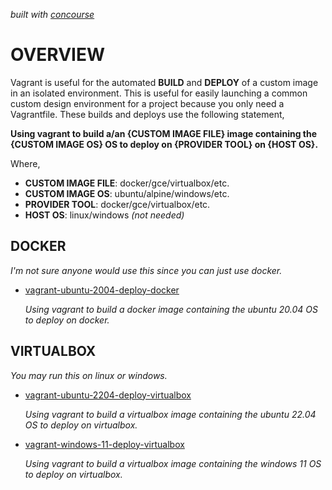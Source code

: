   _built with
  [concourse](https://github.com/JeffDeCola/my-vagrant-boxes/blob/master/ci-README.md)_

# OVERVIEW

Vagrant is useful for the automated **BUILD** and **DEPLOY** of a custom image
in an isolated environment.  This is useful for easily launching a common
custom design environment for a project because you only need a Vagrantfile.
These builds and deploys use the following statement,

**Using vagrant to build a/an {CUSTOM IMAGE FILE} image
containing the {CUSTOM IMAGE OS} OS
to deploy on {PROVIDER TOOL} on {HOST OS}.**

Where,

* **CUSTOM IMAGE FILE**: docker/gce/virtualbox/etc.
* **CUSTOM IMAGE OS**: ubuntu/alpine/windows/etc.
* **PROVIDER TOOL**: docker/gce/virtualbox/etc.
* **HOST OS**: linux/windows _(not needed)_

## DOCKER

_I'm not sure anyone would use this since you can just use docker._

* [vagrant-ubuntu-2004-deploy-docker](https://github.com/JeffDeCola/my-vagrant-boxes/tree/master/docker-build-and-deployment/vagrant-ubuntu-2004-deploy-docker)

  _Using vagrant to build a docker image
  containing the ubuntu 20.04 OS
  to deploy on docker._

## VIRTUALBOX

_You may run this on linux or windows._

* [vagrant-ubuntu-2204-deploy-virtualbox](https://github.com/JeffDeCola/my-vagrant-boxes/tree/master/virtualbox-build-and-deployment/vagrant-ubuntu-2204-deploy-virtualbox)

  _Using vagrant to build a virtualbox image
  containing the ubuntu 22.04 OS
  to deploy on virtualbox._

* [vagrant-windows-11-deploy-virtualbox](https://github.com/JeffDeCola/my-vagrant-boxes/tree/master/virtualbox-build-and-deployment/vagrant-windows-11-deploy-virtualbox)

  _Using vagrant to build a virtualbox image
  containing the windows 11 OS
  to deploy on virtualbox._
